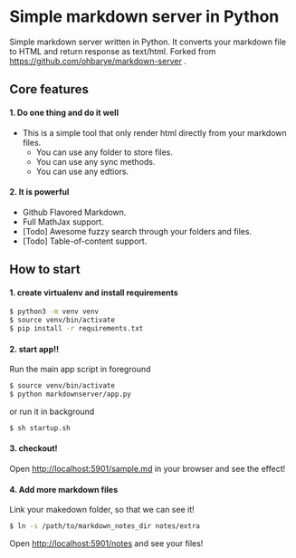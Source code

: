 # Simple markdown server in Python

Simple markdown server written in Python.
It converts your markdown file to HTML and return response as text/html.
Forked from https://github.com/ohbarye/markdown-server .

## Core features

#### 1. Do one thing and do it well

  - This is a simple tool that only render html directly from your markdown files.
    - You can use any folder to store files.
    - You can use any sync methods.
    - You can use any edtiors.

#### 2. It is powerful

  - Github Flavored Markdown.
  - Full MathJax support.
  - [Todo] Awesome fuzzy search through your folders and files.
  - [Todo] Table-of-content support.

## How to start

#### 1. create virtualenv and install requirements

```bash
$ python3 -m venv venv
$ source venv/bin/activate
$ pip install -r requirements.txt
```

#### 2. start app!!

Run the main app script in foreground
```bash
$ source venv/bin/activate
$ python markdownserver/app.py
```

or run it in background
```bash
$ sh startup.sh
```

#### 3. checkout!

Open [http://localhost:5901/sample.md](http://localhost:5901/notes/sample.md) in your browser and see the effect!

#### 4. Add more markdown files

Link your makedown folder, so that we can see it!

```bash
$ ln -s /path/to/markdown_notes_dir notes/extra
```

Open [http://localhost:5901/notes](http://localhost:5901/notes) and see your files!



